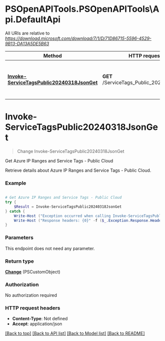 # PSOpenAPITools.PSOpenAPITools\Api.DefaultApi

All URIs are relative to *https://download.microsoft.com/download/7/1/D/71D86715-5596-4529-9B13-DA13A5DE5B63*

Method | HTTP request | Description
------------- | ------------- | -------------
[**Invoke-ServiceTagsPublic20240318JsonGet**](DefaultApi.md#Invoke-ServiceTagsPublic20240318JsonGet) | **GET** /ServiceTags_Public_20240318.json | Get Azure IP Ranges and Service Tags - Public Cloud


<a id="Invoke-ServiceTagsPublic20240318JsonGet"></a>
# **Invoke-ServiceTagsPublic20240318JsonGet**
> Change Invoke-ServiceTagsPublic20240318JsonGet<br>

Get Azure IP Ranges and Service Tags - Public Cloud

Retrieve details about Azure IP Ranges and Service Tags - Public Cloud.

### Example
```powershell

# Get Azure IP Ranges and Service Tags - Public Cloud
try {
    $Result = Invoke-ServiceTagsPublic20240318JsonGet
} catch {
    Write-Host ("Exception occurred when calling Invoke-ServiceTagsPublic20240318JsonGet: {0}" -f ($_.ErrorDetails | ConvertFrom-Json))
    Write-Host ("Response headers: {0}" -f ($_.Exception.Response.Headers | ConvertTo-Json))
}
```

### Parameters
This endpoint does not need any parameter.

### Return type

[**Change**](Change.md) (PSCustomObject)

### Authorization

No authorization required

### HTTP request headers

 - **Content-Type**: Not defined
 - **Accept**: application/json

[[Back to top]](#) [[Back to API list]](../README.md#documentation-for-api-endpoints) [[Back to Model list]](../README.md#documentation-for-models) [[Back to README]](../README.md)

